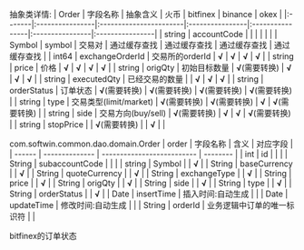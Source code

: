 抽象类详情:
| Order  | 字段名称        | 抽象含义               | 火币            | bitfinex        | binance         | okex            |
|:-------|:----------------|:-----------------------|:----------------|:----------------|:----------------|:----------------|
| string | accountCode     |                        |                 |                 |                 |                 |
| Symbol | symbol          | 交易对                 | 通过缓存查找    | 通过缓存查找    | 通过缓存查找    | 通过缓存查找    |
| int64  | exchangeOrderId | 交易所的orderId        | **√**           | **√**           | **√**           | **√**           |
| string | price           | 价格                   | **√**           | **√**           | **√**           | **√**           |
| string | origQty         | 初始目标数量           | **√**(需要转换) | **√**           | **√**           | **√**           |
| string | executedQty     | 已经交易的数量         |                 | **√**           | **√**           | **√**           |
| string | orderStatus     | 订单状态               | **√**(需要转换) | **√**(需要转换) | **√**(需要转换) | **√**(需要转换) |
| string | type            | 交易类型(limit/market) | **√**(需要转换) | **√**(需要转换) | **√**           | **√**(需要转换) |
| string | side            | 交易方向(buy/sell)     | **√**(需要转换) | **√**           | **√**           | **√**(需要转换) |
| string | stopPrice       |                        | **√**(需要转换) |                 | **√**           |                 |

com.softwin.common.dao.domain.Order
| order  | 字段名称       | 含义                       | 对应字段 |
| ------ | -------------- | -------------------------- | -------- |
| int    | id             |                            |          |
| String | subaccountCode |                            |          |
| string | Symbol         |                            | **√**    |
| String | baseCurrency   |                            | **√**    |
| String | quoteCurrency  |                            | **√**    |
| String | exchangeType   |                            | **√**    |
| String | price          |                            | **√**    |
| String | origQty        |                            | **√**    |
| String | side           |                            | **√**    |
| String | type           |                            | **√**    |
| String | orderStatus    |                            | **√**    |
| Date   | insertTime     | 插入时间:自动生成          |          |
| Date   | updateTime     | 修改时间:自动生成          |          |
| String | orderId        | 业务逻辑中订单的唯一标识符 |          |


bitfinex的订单状态
